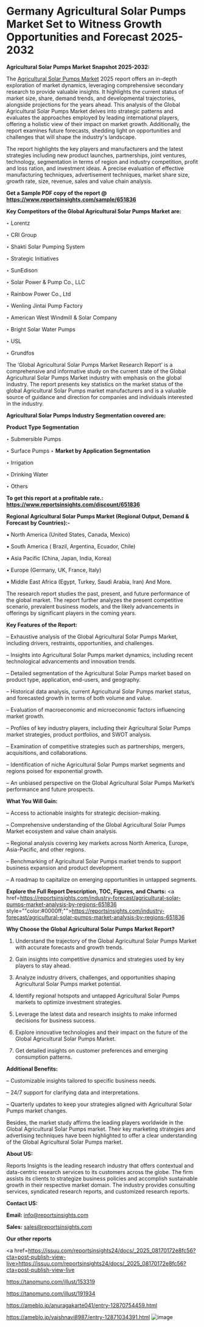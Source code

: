 # Germany Agricultural Solar Pumps Market Set to Witness Growth Opportunities and Forecast 2025-2032

<strong>Agricultural Solar Pumps Market Snapshot 2025-2032:</strong>

The <a href=https://www.reportsinsights.com/sample/651836>Agricultural Solar Pumps Market</a> 2025 report offers an in-depth exploration of market dynamics, leveraging comprehensive secondary research to provide valuable insights. It highlights the current status of market size, share, demand trends, and developmental trajectories, alongside projections for the years ahead. This analysis of the Global Agricultural Solar Pumps Market delves into strategic patterns and evaluates the approaches employed by leading international players, offering a holistic view of their impact on market growth. Additionally, the report examines future forecasts, shedding light on opportunities and challenges that will shape the industry's landscape.

The report highlights the key players and manufacturers and the latest strategies including new product launches, partnerships, joint ventures, technology, segmentation in terms of region and industry competition, profit and loss ration, and investment ideas. A precise evaluation of effective manufacturing techniques, advertisement techniques, market share size, growth rate, size, revenue, sales and value chain analysis.

<strong>Get a Sample PDF copy of the report @ <a href=https://www.reportsinsights.com/sample/651836 style=color:#0000ff;>https://www.reportsinsights.com/sample/651836</a></strong>

<strong>Key Competitors of the Global Agricultural Solar Pumps Market are:</strong>

‣ Lorentz

‣ CRI Group

‣ Shakti Solar Pumping System

‣ Strategic Initiatives

‣ SunEdison

‣ Solar Power & Pump Co., LLC

‣ Rainbow Power Co., Ltd

‣ Wenling Jintai Pump Factory

‣ American West Windmill & Solar Company

‣ Bright Solar Water Pumps

‣ USL

‣ Grundfos

The ‘Global Agricultural Solar Pumps Market Research Report’ is a comprehensive and informative study on the current state of the Global Agricultural Solar Pumps Market industry with emphasis on the global industry. The report presents key statistics on the market status of the global Agricultural Solar Pumps market manufacturers and is a valuable source of guidance and direction for companies and individuals interested in the industry.

<strong>Agricultural Solar Pumps Industry Segmentation covered are:</strong>

<strong>Product Type Segmentation</strong>

‣ Submersible Pumps

‣ Surface Pumps
‣ 
<strong>Market by Application Segmentation</strong>

‣ Irrigation

‣ Drinking Water

‣ Others

<strong>To get this report at a profitable rate.: <a href=https://www.reportsinsights.com/discount/651836 style=color:#0000ff;>https://www.reportsinsights.com/discount/651836</a></strong>

<strong>Regional Agricultural Solar Pumps Market (Regional Output, Demand &amp; Forecast by Countries):-</strong>

• North America (United States, Canada, Mexico)

• South America ( Brazil, Argentina, Ecuador, Chile)

• Asia Pacific (China, Japan, India, Korea)

• Europe (Germany, UK, France, Italy)

• Middle East Africa (Egypt, Turkey, Saudi Arabia, Iran) And More.

The research report studies the past, present, and future performance of the global market. The report further analyzes the present competitive scenario, prevalent business models, and the likely advancements in offerings by significant players in the coming years.

<strong>Key Features of the Report:</strong>

– Exhaustive analysis of the Global Agricultural Solar Pumps Market, including drivers, restraints, opportunities, and challenges.

– Insights into Agricultural Solar Pumps market dynamics, including recent technological advancements and innovation trends.

– Detailed segmentation of the Agricultural Solar Pumps market based on product type, application, end-users, and geography.

– Historical data analysis, current Agricultural Solar Pumps market status, and forecasted growth in terms of both volume and value.

– Evaluation of macroeconomic and microeconomic factors influencing market growth.

– Profiles of key industry players, including their Agricultural Solar Pumps market strategies, product portfolios, and SWOT analysis.

– Examination of competitive strategies such as partnerships, mergers, acquisitions, and collaborations.

– Identification of niche Agricultural Solar Pumps market segments and regions poised for exponential growth.

– An unbiased perspective on the Global Agricultural Solar Pumps Market’s performance and future prospects.

<strong>What You Will Gain:</strong>

– Access to actionable insights for strategic decision-making.

– Comprehensive understanding of the Global Agricultural Solar Pumps Market ecosystem and value chain analysis.

– Regional analysis covering key markets across North America, Europe, Asia-Pacific, and other regions.

– Benchmarking of Agricultural Solar Pumps market trends to support business expansion and product development.

– A roadmap to capitalize on emerging opportunities in untapped segments.

<strong>Explore the Full Report Description, TOC, Figures, and Charts:</strong>
<a href=https://reportsinsights.com/industry-forecast/agricultural-solar-pumps-market-analysis-by-regions-651836 style=""color:#0000ff;"">https://reportsinsights.com/industry-forecast/agricultural-solar-pumps-market-analysis-by-regions-651836</a>

<strong>Why Choose the Global Agricultural Solar Pumps Market Report?</strong>

1. Understand the trajectory of the Global Agricultural Solar Pumps Market with accurate forecasts and growth trends.

2. Gain insights into competitive dynamics and strategies used by key players to stay ahead.

3. Analyze industry drivers, challenges, and opportunities shaping Agricultural Solar Pumps market potential.

4. Identify regional hotspots and untapped Agricultural Solar Pumps markets to optimize investment strategies.

5. Leverage the latest data and research insights to make informed decisions for business success.

6. Explore innovative technologies and their impact on the future of the Global Agricultural Solar Pumps Market.

7. Get detailed insights on customer preferences and emerging consumption patterns.

<strong>Additional Benefits:</strong>

– Customizable insights tailored to specific business needs.

– 24/7 support for clarifying data and interpretations.

– Quarterly updates to keep your strategies aligned with Agricultural Solar Pumps market changes.

Besides, the market study affirms the leading players worldwide in the Global Agricultural Solar Pumps market. Their key marketing strategies and advertising techniques have been highlighted to offer a clear understanding of the Global Agricultural Solar Pumps market.

<strong><strong>About US</strong>:</strong>

Reports Insights is the leading research industry that offers contextual and data-centric research services to its customers across the globe. The firm assists its clients to strategize business policies and accomplish sustainable growth in their respective market domain. The industry provides consulting services, syndicated research reports, and customized research reports.

<strong>Contact US:</strong>

<p class=><b>Email:</b> <a href=mailto:info@reportsinsights.com>info@reportsinsights.com</a></p>
<p class=><b>Sales:</b> <a href=mailto:sales@reportsinsights.com>sales@reportsinsights.com</a></p>

<strong>Our other reports</strong>

<a href=https://issuu.com/reportsinsights24/docs/_2025_08170172e8fc56?cta=post-publish-view-live>https://issuu.com/reportsinsights24/docs/_2025_08170172e8fc56?cta=post-publish-view-live</a>

<a href=https://tanomuno.com/illust/153319>https://tanomuno.com/illust/153319</a>

<a href=https://tanomuno.com/illust/191934>https://tanomuno.com/illust/191934</a>

<a href=https://ameblo.jp/anuragakarte041/entry-12870754459.html>https://ameblo.jp/anuragakarte041/entry-12870754459.html</a>

<a href=https://ameblo.jp/vaishnavi8987/entry-12871034391.html>https://ameblo.jp/vaishnavi8987/entry-12871034391.html</a>
![image](https://github.com/user-attachments/assets/7e0dc101-1b6c-4b03-afad-858f823e8f6c)
